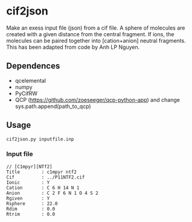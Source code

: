 # cif2json

Make an exess input file (json) from a cif file. A sphere of molecules are created with a given distance from the central fragment. If ions, the molecules can be paired together into [cation+anion] neutral fragments. This has been adapted from code by Anh LP Nguyen.

## Dependences
- qcelemental
- numpy
- PyCifRW
- QCP (https://github.com/zoeseeger/qcp-python-app) and change sys.path.append(path_to_qcp)

## Usage

`cif2json.py inputfile.inp`

### Input file
```
// [C1mpyr][NTf2]
Title        : c1mpyr ntf2
Cif          : ../P11NTF2.cif
Ionic        : Y
Cation       : C 6 H 14 N 1
Anion        : C 2 F 6 N 1 O 4 S 2
Rgiven       : Y
Rsphere      : 22.0
Rdim         : 0.0
Rtrim        : 0.0
```
